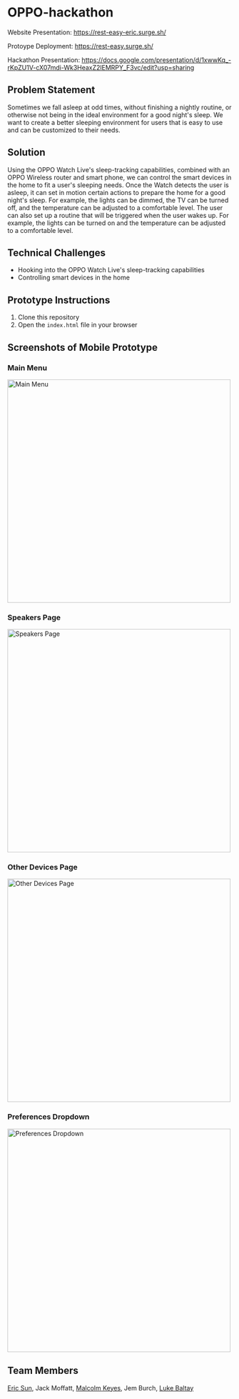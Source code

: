 # OPPO-hackathon

Website Presentation: https://rest-easy-eric.surge.sh/

Protoype Deployment: https://rest-easy.surge.sh/

Hackathon Presentation: https://docs.google.com/presentation/d/1xwwKq_-rKpZU1V-cX07mdi-Wk3HeaxZ2lEMRPY_F3vc/edit?usp=sharing

## Problem Statement
Sometimes we fall asleep at odd times, without finishing a nightly routine, or otherwise not being in the ideal environment for a good night's sleep. We want to create a better sleeping environment for users that is easy to use and can be customized to their needs.

## Solution
Using the OPPO Watch Live's sleep-tracking capabilities, combined with an OPPO Wireless router and smart phone, we can control the smart devices in the home to fit a user's sleeping needs. Once the Watch detects the user is asleep, it can set in motion certain actions to prepare the home for a good night's sleep. For example, the lights can be dimmed, the TV can be turned off, and the temperature can be adjusted to a comfortable level. The user can also set up a routine that will be triggered when the user wakes up. For example, the lights can be turned on and the temperature can be adjusted to a comfortable level.

## Technical Challenges
- Hooking into the OPPO Watch Live's sleep-tracking capabilities
- Controlling smart devices in the home

## Prototype Instructions
1. Clone this repository
2. Open the `index.html` file in your browser

## Screenshots of Mobile Prototype
### Main Menu
<img src="https://user-images.githubusercontent.com/78397791/190923310-f968a495-f78a-40a0-8bea-965a0432e07e.png" alt="Main Menu" width="500px" />

### Speakers Page
<img src="https://user-images.githubusercontent.com/78397791/190923324-acfddb80-4aac-418e-a28f-e076361b6b2a.png" alt="Speakers Page" width="500px" />

### Other Devices Page
<img src="https://user-images.githubusercontent.com/78397791/190923328-ac1e11be-6ae2-4426-9652-250fbb67aa1a.png" alt="Other Devices Page" width="500px" />

### Preferences Dropdown
<img src="https://user-images.githubusercontent.com/78397791/190923338-e6573428-4372-4273-b7f8-903ff0b7abab.png" alt="Preferences Dropdown" width="500px" />

## Team Members
[Eric Sun](https://github.com/eric-sun92), Jack Moffatt, [Malcolm Keyes](https://github.com/malcolmk181), Jem Burch, [Luke Baltay](https://github.com/lukebaltaycs)
